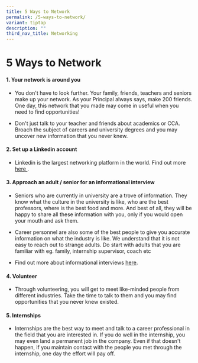 ```yaml
---
title: 5 Ways to Network
permalink: /5-ways-to-network/
variant: tiptap
description: ""
third_nav_title: Networking
---
```

<h1>5 Ways to Network</h1>
<h4>1. Your network is around you</h4>
<ul>
<li>
<p>You don't have to look further. Your family, friends, teachers and seniors
make up your network. As your Principal always says, make 200 friends.
One day, this network that you made may come in useful when you need to
find opportunities!</p>
</li>
<li>
<p>Don't just talk to your teacher and friends about academics or CCA. Broach
the subject of careers and university degrees and you may uncover new information
that you never knew.</p>
</li>
</ul>
<h4>2. Set up a Linkedin account</h4>
<ul>
<li>
<p>Linkedin is the largest networking platform in the world. Find out more
<a href="https://ecg.nanyangjc.moe.edu.sg/importance-of-linkedin/" class="wixui-rich-text__text" rel="noopener noreferrer nofollow" target="_self"><u>here</u>
</a>.</p>
</li>
</ul>
<h4>3. Approach an adult / senior for an informational interview</h4>
<ul>
<li>
<p>Seniors who are currently in university are a trove of information. They
know what the culture in the university is like, who are the best professors,
where is the best food and more. And best of all, they will be happy to
share all these information with you, only if you would open your mouth
and ask them.</p>
</li>
<li>
<p>Career personnel are also some of the best people to give you accurate
information on what the industry is like. We understand that it is not
easy to reach out to strange adults. Do start with adults that you are
familiar with eg. family, internship supervisor, coach etc</p>
</li>
<li>
<p>Find out more about informational interviews <a href="https://ecg.nanyangjc.moe.edu.sg/informational-interviews/" class="wixui-rich-text__text" rel="noopener noreferrer nofollow" target="_self"><u>here</u></a>.</p>
</li>
</ul>
<h4>4. Volunteer</h4>
<ul>
<li>
<p>Through volunteering, you will get to meet like-minded people from different
industries. Take the time to talk to them and you may find opportunities
that you never knew existed.</p>
</li>
</ul>
<h4>5. Internships</h4>
<ul>
<li>
<p>Internships are the best way to meet and talk to a career professional
in the field that you are interested in. If you do well in the internship,
you may even land a permanent job in the company. Even if that doesn't
happen, if you maintain contact with the people you met through the internship,
one day the effort will pay off.&nbsp;</p>
</li>
</ul>
<p></p>